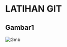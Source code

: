 # LATIHAN GIT

## Gambar1
![Gmb](https://user-images.githubusercontent.com/73011370/96445558-4a5dda80-123a-11eb-9606-d3a9717d135d.jpg)